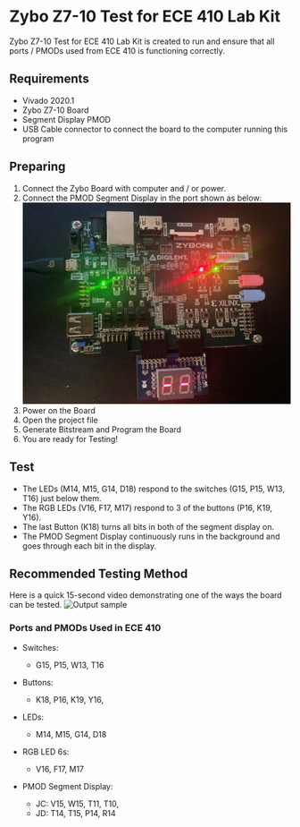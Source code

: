 # Zybo Z7-10 Test for ECE 410 Lab Kit

Zybo Z7-10 Test for ECE 410 Lab Kit is created to run and ensure that all ports / PMODs used from ECE 410 is functioning correctly.

## Requirements

- Vivado 2020.1
- Zybo Z7-10 Board
- Segment Display PMOD
- USB Cable connector to connect the board to the computer running this program

## Preparing

1) Connect the Zybo Board with computer and / or power.
2) Connect the PMOD Segment Display in the port shown as below: 
![alt text](https://github.com/andrewjjj/ZyboZ7-Test/blob/master/img/zybo_board.jpg?raw=true)
3) Power on the Board
4) Open the project file
5) Generate Bitstream and Program the Board
6) You are ready for Testing!

## Test

- The LEDs (M14, M15, G14, D18) respond to the switches (G15, P15, W13, T16) just below them.
- The RGB LEDs (V16, F17, M17) respond to 3 of the buttons (P16, K19, Y16).
- The last Button (K18) turns all bits in both of the segment display on.
- The PMOD Segment Display continuously runs in the background and goes through each bit in the display.

## Recommended Testing Method

Here is a quick 15-second video demonstrating one of the ways the board can be tested.
![Output sample](https://github.com/andrewjjj/ZyboZ7-Test/blob/master/img/zybo_test.gif)

### Ports and PMODs Used in ECE 410

- Switches: 
  - G15, P15, W13, T16

- Buttons: 
  - K18, P16, K19, Y16,

- LEDs: 
  - M14, M15, G14, D18

- RGB LED 6s: 
  - V16, F17, M17

- PMOD Segment Display:
    - JC: V15, W15, T11, T10,
    - JD: T14, T15, P14, R14
